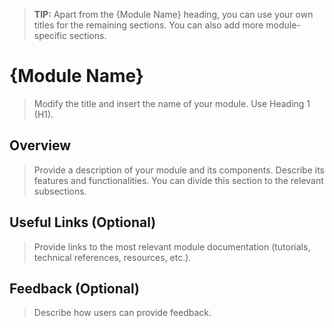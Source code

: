 > **TIP:** Apart from the {Module Name} heading, you can use your own titles for the remaining sections. You can also add more module-specific sections.

# {Module Name}
> Modify the title and insert the name of your module. Use Heading 1 (H1).

## Overview
> Provide a description of your module and its components. Describe its features and functionalities.
> You can divide this section to the relevant subsections.

## Useful Links (Optional)
> Provide links to the most relevant module documentation (tutorials, technical references, resources, etc.).

## Feedback (Optional)
> Describe how users can provide feedback.